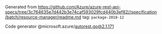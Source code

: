 Generated from https://github.com/Azure/azure-rest-api-specs/tree/3c764635e7d442b3e74caf593029fcd440b3ef82//specification/batch/resource-manager/readme.md tag: `package-2018-12`

Code generator @microsoft.azure/autorest.go@2.1.171


